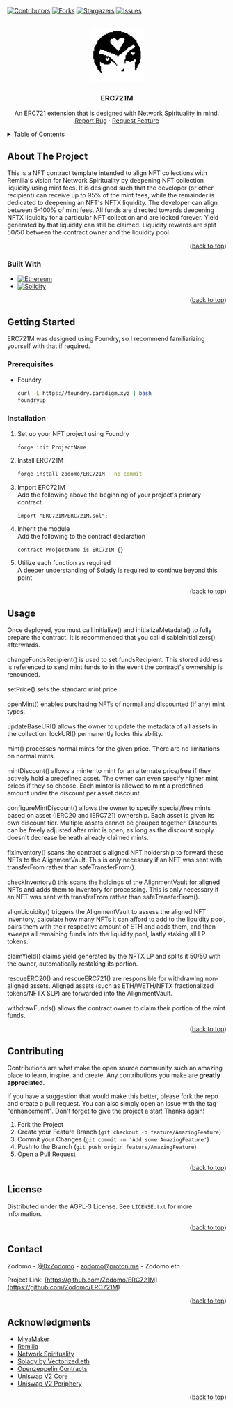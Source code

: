 <a name="readme-top"></a>
<!-- PROJECT SHIELDS -->
<!--
*** I'm using markdown "reference style" links for readability.
*** Reference links are enclosed in brackets [ ] instead of parentheses ( ).
*** See the bottom of this document for the declaration of the reference variables
*** for contributors-url, forks-url, etc. This is an optional, concise syntax you may use.
*** https://www.markdownguide.org/basic-syntax/#reference-style-links
-->
[![Contributors][contributors-shield]][contributors-url]
[![Forks][forks-shield]][forks-url]
[![Stargazers][stars-shield]][stars-url]
[![Issues][issues-shield]][issues-url]



<!-- PROJECT LOGO -->
<br />
<div align="center">
  <a href="https://github.com/Zodomo/ERC721M">
    <img src="img/icon.png" alt="Remilia Logo" width="125" height="125">
  </a>

<h3 align="center">ERC721M</h3>

  <p align="center">
    An ERC721 extension that is designed with Network Spirituality in mind.
    <br />
    <a href="https://github.com/Zodomo/ERC721M/issues">Report Bug</a>
    ·
    <a href="https://github.com/Zodomo/ERC721M/issues">Request Feature</a>
  </p>
</div>



<!-- TABLE OF CONTENTS -->
<details>
  <summary>Table of Contents</summary>
  <ol>
    <li>
      <a href="#about-the-project">About The Project</a>
      <ul>
        <li><a href="#built-with">Built With</a></li>
      </ul>
    </li>
    <li>
      <a href="#getting-started">Getting Started</a>
      <ul>
        <li><a href="#prerequisites">Prerequisites</a></li>
        <li><a href="#installation">Installation</a></li>
      </ul>
    </li>
    <li><a href="#usage">Usage</a></li>
    <li><a href="#contributing">Contributing</a></li>
    <li><a href="#license">License</a></li>
    <li><a href="#contact">Contact</a></li>
    <li><a href="#acknowledgments">Acknowledgments</a></li>
  </ol>
</details>



<!-- ABOUT THE PROJECT -->
## About The Project

This is a NFT contract template intended to align NFT collections with Remilia's vision for Network Spirituality by deepening NFT collection liquidity using mint fees. 
It is designed such that the developer (or other recipient) can receive up to 95% of the mint fees, while the remainder is dedicated to deepening an NFT's NFTX liquidity. The developer can align between 5-100% of mint fees.
All funds are directed towards deepening NFTX liquidity for a particular NFT collection and are locked forever. Yield generated by that liquidity can still be claimed.
Liquidity rewards are split 50/50 between the contract owner and the liquidity pool.

<p align="right">(<a href="#readme-top">back to top</a>)</p>



### Built With

* [![Ethereum][Ethereum.com]][Ethereum-url]
* [![Solidity][Solidity.sol]][Solidity-url]

<p align="right">(<a href="#readme-top">back to top</a>)</p>



<!-- GETTING STARTED -->
## Getting Started

ERC721M was designed using Foundry, so I recommend familiarizing yourself with that if required.

### Prerequisites

* Foundry
  ```sh
  curl -L https://foundry.paradigm.xyz | bash
  foundryup
  ```

### Installation

1. Set up your NFT project using Foundry
   ```sh
   forge init ProjectName
   ```
2. Install ERC721M
   ```sh
   forge install zodomo/ERC721M --no-commit
   ```
3. Import ERC721M<br />
   Add the following above the beginning of your project's primary contract
   ```solidity
   import "ERC721M/ERC721M.sol";
   ```
4. Inherit the module<br />
   Add the following to the contract declaration
   ```solidity
   contract ProjectName is ERC721M {}
   ```
5. Utilize each function as required<br />
   A deeper understanding of Solady is required to continue beyond this point

<p align="right">(<a href="#readme-top">back to top</a>)</p>



<!-- USAGE EXAMPLES -->
## Usage

Once deployed, you must call initialize() and initializeMetadata() to fully prepare the contract. It is recommended that you call disableInitializers() afterwards.
<br />
<br />
changeFundsRecipient() is used to set fundsRecipient. This stored address is referenced to send mint funds to in the event the contract's ownership is renounced.
<br />
<br />
setPrice() sets the standard mint price.
<br />
<br />
openMint() enables purchasing NFTs of normal and discounted (if any) mint types.
<br />
<br />
updateBaseURI() allows the owner to update the metadata of all assets in the collection. lockURI() permanently locks this ability.
<br />
<br />
mint() processes normal mints for the given price. There are no limitations on normal mints.
<br />
<br />
mintDiscount() allows a minter to mint for an alternate price/free if they actively hold a predefined asset. The owner can even specify higher mint prices if they so choose. Each minter is allowed to mint a predefined amount under the discount per asset discount.
<br />
<br />
configureMintDiscount() allows the owner to specify special/free mints based on asset (IERC20 and IERC721) ownership. Each asset is given its own discount tier. Multiple assets cannot be grouped together. Discounts can be freely adjusted after mint is open, as long as the discount supply doesn't decrease beneath already claimed mints.
<br />
<br />
fixInventory() scans the contract's aligned NFT holdership to forward these NFTs to the AlignmentVault. This is only necessary if an NFT was sent with transferFrom rather than safeTransferFrom().
<br />
<br />
checkInventory() this scans the holdings of the AlignmentVault for aligned NFTs and adds them to inventory for processing. This is only necessary if an NFT was sent with transferFrom rather than safeTransferFrom().
<br />
<br />
alignLiquidity() triggers the AlignmentVault to assess the aligned NFT inventory, calculate how many NFTs it can afford to add to the liquidity pool, pairs them with their respective amount of ETH and adds them, and then sweeps all remaining funds into the liquidity pool, lastly staking all LP tokens.
<br />
<br />
claimYield() claims yield generated by the NFTX LP and splits it 50/50 with the owner, automatically restaking its portion.
<br />
<br />
rescueERC20() and rescueERC721() are responsible for withdrawing non-aligned assets. Aligned assets (such as ETH/WETH/NFTX fractionalized tokens/NFTX SLP) are forwarded into the AlignmentVault.
<br />
<br />
withdrawFunds() allows the contract owner to claim their portion of the mint funds.
<br />


<p align="right">(<a href="#readme-top">back to top</a>)</p>



<!-- CONTRIBUTING -->
## Contributing

Contributions are what make the open source community such an amazing place to learn, inspire, and create. Any contributions you make are **greatly appreciated**.

If you have a suggestion that would make this better, please fork the repo and create a pull request. You can also simply open an issue with the tag "enhancement".
Don't forget to give the project a star! Thanks again!

1. Fork the Project
2. Create your Feature Branch (`git checkout -b feature/AmazingFeature`)
3. Commit your Changes (`git commit -m 'Add some AmazingFeature'`)
4. Push to the Branch (`git push origin feature/AmazingFeature`)
5. Open a Pull Request

<p align="right">(<a href="#readme-top">back to top</a>)</p>



<!-- LICENSE -->
## License

Distributed under the AGPL-3 License. See `LICENSE.txt` for more information.

<p align="right">(<a href="#readme-top">back to top</a>)</p>



<!-- CONTACT -->
## Contact

Zodomo - [@0xZodomo](https://twitter.com/0xZodomo) - zodomo@proton.me - Zodomo.eth

Project Link: [https://github.com/Zodomo/ERC721M](https://github.com/Zodomo/ERC721M)

<p align="right">(<a href="#readme-top">back to top</a>)</p>



<!-- ACKNOWLEDGMENTS -->
## Acknowledgments

* [MiyaMaker](https://miyamaker.com/)
* [Remilia](https://remilia.org/)
* [Network Spirituality](https://ilongfornetworkspirituality.net/)
* [Solady by Vectorized.eth](https://github.com/Vectorized/solady)
* [Openzeppelin Contracts](https://github.com/OpenZeppelin/openzeppelin-contracts)
* [Uniswap V2 Core](https://github.com/Uniswap/v2-core)
* [Uniswap V2 Periphery](https://github.com/Uniswap/v2-periphery)

<p align="right">(<a href="#readme-top">back to top</a>)</p>



<!-- MARKDOWN LINKS & IMAGES -->
<!-- https://www.markdownguide.org/basic-syntax/#reference-style-links -->
[contributors-shield]: https://img.shields.io/github/contributors/Zodomo/AlignedWithRemilia.svg?style=for-the-badge
[contributors-url]: https://github.com/Zodomo/AlignedWithRemilia/graphs/contributors
[forks-shield]: https://img.shields.io/github/forks/Zodomo/AlignedWithRemilia.svg?style=for-the-badge
[forks-url]: https://github.com/Zodomo/AlignedWithRemilia/network/members
[stars-shield]: https://img.shields.io/github/stars/Zodomo/AlignedWithRemilia.svg?style=for-the-badge
[stars-url]: https://github.com/Zodomo/AlignedWithRemilia/stargazers
[issues-shield]: https://img.shields.io/github/issues/Zodomo/AlignedWithRemilia.svg?style=for-the-badge
[issues-url]: https://github.com/Zodomo/AlignedWithRemilia/issues
[product-screenshot]: images/screenshot.png
[Ethereum.com]: https://img.shields.io/badge/Ethereum-3C3C3D?style=for-the-badge&logo=Ethereum&logoColor=white
[Ethereum-url]: https://ethereum.org/
[Solidity.sol]: https://img.shields.io/badge/Solidity-e6e6e6?style=for-the-badge&logo=solidity&logoColor=black
[Solidity-url]: https://soliditylang.org/
